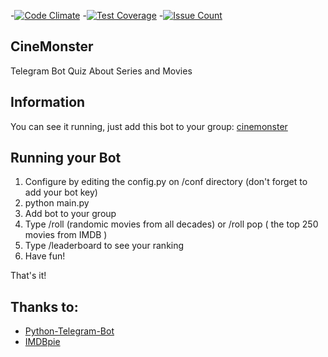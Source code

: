 -[![Code Climate](https://codeclimate.com/github/toymak3r/CineMonster/badges/gpa.svg)](https://codeclimate.com/github/toymak3r/CineMonster)
-[![Test Coverage](https://codeclimate.com/github/toymak3r/CineMonster/badges/coverage.svg)](https://codeclimate.com/github/toymak3r/CineMonster/coverage)
-[![Issue Count](https://codeclimate.com/github/toymak3r/CineMonster/badges/issue_count.svg)](https://codeclimate.com/github/toymak3r/CineMonster)
## CineMonster
Telegram Bot Quiz About Series and Movies

## Information
You can see it running, just add this bot to your group: [cinemonster](http://telegram.me/cinequizbot)

## Running your Bot
1. Configure by editing the config.py on /conf directory (don't forget to add your bot key)
2. python main.py
3. Add bot to your group
4. Type /roll (randomic movies from all decades) or /roll pop ( the top 250 movies from IMDB )
5. Type /leaderboard to see your ranking
6. Have fun!

That's it!

## Thanks to:
* [Python-Telegram-Bot](https://github.com/python-telegram-bot/python-telegram-bot) <br />
* [IMDBpie](https://github.com/richardasaurus/imdb-pie)
